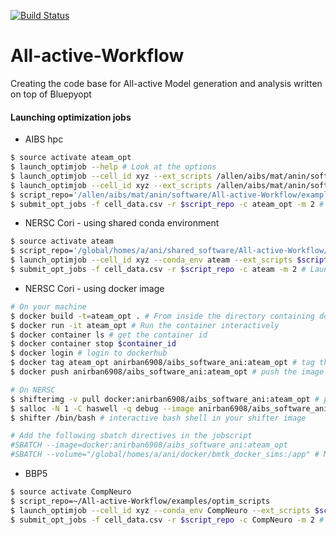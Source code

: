 [![Build Status](https://travis-ci.com/anirban6908/All-active-Workflow.svg?token=93Twb9jDYFzVNoM9gSjr&branch=master)](https://travis-ci.com/anirban6908/All-active-Workflow)

# All-active-Workflow
Creating the code base for All-active Model generation and analysis written on top of Bluepyopt

#### Launching optimization jobs
* AIBS hpc
```sh
$ source activate ateam_opt
$ launch_optimjob --help # Look at the options
$ launch_optimjob --cell_id xyz --ext_scripts /allen/aibs/mat/anin/software/All-active-Workflow/examples/optim_scripts 
$ launch_optimjob --cell_id xyz --ext_scripts /allen/aibs/mat/anin/software/All-active-Workflow/examples/optim_scripts --me_type ME_Exc_1 # launch jobs by passing me type
$ script_repo='/allen/aibs/mat/anin/software/All-active-Workflow/examples/optim_scripts'
$ submit_opt_jobs -f cell_data.csv -r $script_repo -c ateam_opt -m 2 # Launching multiple jobs from a csv file
```
* NERSC Cori - using shared conda environment
```sh
$ source activate ateam
$ script_repo='/global/homes/a/ani/shared_software/All-active-Workflow/examples/optim_scripts'
$ launch_optimjob --cell_id xyz --conda_env ateam --ext_scripts $script_repo 
$ submit_opt_jobs -f cell_data.csv -r $script_repo -c ateam -m 2 # Launching multiple jobs from a csv file
```
* NERSC Cori - using docker image
```sh
# On your machine 
$ docker build -t=ateam_opt . # From inside the directory containing dockerfile
$ docker run -it ateam_opt # Run the container interactively
$ docker container ls # get the container id
$ docker container stop $container_id
$ docker login # login to dockerhub
$ docker tag ateam_opt anirban6908/aibs_software_ani:ateam_opt # tag the image for upload
$ docker push anirban6908/aibs_software_ani:ateam_opt # push the image

# On NERSC
$ shifterimg -v pull docker:anirban6908/aibs_software_ani:ateam_opt # pull the image (only needs to be done once)
$ salloc -N 1 -C haswell -q debug --image anirban6908/aibs_software_ani:ateam_opt --volume="/global/homes/a/ani/docker/bmtk_docker_sims:/app" # Run the image interactively
$ shifter /bin/bash # interactive bash shell in your shifter image

# Add the following sbatch directives in the jobscript
#SBATCH --image=docker:anirban6908/aibs_software_ani:ateam_opt
#SBATCH --volume="/global/homes/a/ani/docker/bmtk_docker_sims:/app" # Mounting the current directory to the image volume
``` 
* BBP5
```sh
$ source activate CompNeuro
$ script_repo=~/All-active-Workflow/examples/optim_scripts
$ launch_optimjob --cell_id xyz --conda_env CompNeuro --ext_scripts $script_repo 
$ submit_opt_jobs -f cell_data.csv -r $script_repo -c CompNeuro -m 2 # Launching multiple jobs from a csv file
```



